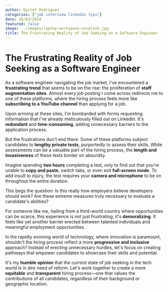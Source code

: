 ```yaml
---
author: Epilef Rodriguez
categories: ["job interview linkedin tips"]
date: 16/02/2024
featured: false
image: ../images/laptop-workspace-unsplash.jpg
title: The Frustrating Reality of Job Seeking as a Software Engineer
---
```


# The Frustrating Reality of Job Seeking as a Software Engineer

As a software engineer navigating the job market, I've encountered a **frustrating trend** that seems to be on the rise: the proliferation of **staff augmentation sites**. Almost every job posting I come across redirects me to one of these platforms, where the hiring process feels more like **subscribing to a YouTube channel** than applying for a job.

Upon arriving at these sites, I'm bombarded with forms requesting information that I've already meticulously filled out on LinkedIn. It's **redundant** and **time-consuming**, adding unnecessary barriers to the application process.

But the frustrations don't end there. Some of these platforms subject candidates to **lengthy private tests**, purportedly to assess their skills. While assessments can be a valuable part of the hiring process, the **length and invasiveness** of these tests border on absurdity.

Imagine spending **two hours** completing a test, only to find out that you're unable to **copy and paste**, switch tabs, or even exit **full-screen mode**. To add insult to injury, the test requires your **camera and microphone** to be on throughout the entire duration.

This begs the question: Is this really how employers believe developers should work? Are these extreme measures truly necessary to evaluate a candidate's abilities?

For someone like me, hailing from a third-world country where opportunities can be scarce, this experience is not just frustrating; it's **demoralizing**. It feels like yet another barrier erected between talented individuals and meaningful employment opportunities.

In the rapidly evolving world of technology, where innovation is paramount, shouldn't the hiring process reflect a more **progressive and inclusive** approach? Instead of erecting unnecessary hurdles, let's focus on creating pathways that empower candidates to showcase their skills and potential.

It's my **humble opinion** that the current state of job seeking in the tech world is in dire need of reform. Let's work together to create a more **equitable** and **transparent** hiring process—one that values the contributions of all candidates, regardless of their background or geographic location.

